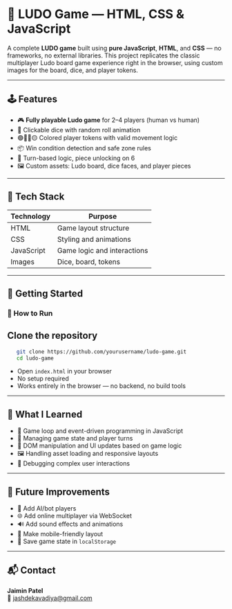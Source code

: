 # 🎲 LUDO Game — HTML, CSS & JavaScript

A complete **LUDO game** built using **pure JavaScript**, **HTML**, and **CSS** — no frameworks, no external libraries. This project replicates the classic multiplayer Ludo board game experience right in the browser, using custom images for the board, dice, and player tokens.

---

## 🕹️ Features

- 🎮 **Fully playable Ludo game** for 2–4 players (human vs human)
- 🎲 Clickable dice with random roll animation
- 🟢🔴🔵🟡 Colored player tokens with valid movement logic
- 📦 Win condition detection and safe zone rules
- 🧠 Turn-based logic, piece unlocking on 6
- 🖼️ Custom assets: Ludo board, dice faces, and player pieces

---

## 🧰 Tech Stack

| Technology | Purpose                  |
|------------|--------------------------|
| HTML       | Game layout structure    |
| CSS        | Styling and animations   |
| JavaScript | Game logic and interactions |
| Images     | Dice, board, tokens      |

---

## 🚀 Getting Started

### 🔧 How to Run

## **Clone the repository**
```bash
   git clone https://github.com/yourusername/ludo-game.git
   cd ludo-game
```


- Open `index.html` in your browser  
- No setup required  
- Works entirely in the browser — no backend, no build tools

---

## 🧠 What I Learned

- 🔁 Game loop and event-driven programming in JavaScript  
- 🧩 Managing game state and player turns  
- 🎯 DOM manipulation and UI updates based on game logic  
- 🖼️ Handling asset loading and responsive layouts  
- 🐞 Debugging complex user interactions

---

## 🚧 Future Improvements

- 👤 Add AI/bot players  
- 🌐 Add online multiplayer via WebSocket  
- 🔊 Add sound effects and animations  
- 📱 Make mobile-friendly layout  
- 💾 Save game state in `localStorage`

---

## 📬 Contact

**Jaimin Patel**  
📧 jashdekavadiya@gmail.com  
